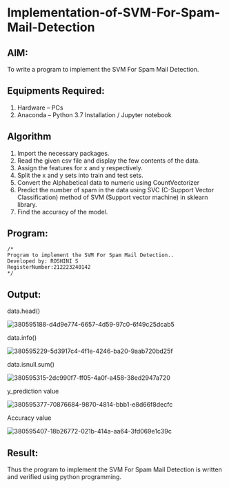 # Implementation-of-SVM-For-Spam-Mail-Detection

## AIM:
To write a program to implement the SVM For Spam Mail Detection.

## Equipments Required:
1. Hardware – PCs
2. Anaconda – Python 3.7 Installation / Jupyter notebook

## Algorithm
1. Import the necessary packages.
2. Read the given csv file and display the few contents of the data.
3. Assign the features for x and y respectively.
4. Split the x and y sets into train and test sets.
5. Convert the Alphabetical data to numeric using CountVectorizer
6. Predict the number of spam in the data using SVC (C-Support Vector Classification) method of SVM (Support vector machine) in sklearn library.
7. Find the accuracy of the model.

## Program:
```
/*
Program to implement the SVM For Spam Mail Detection..
Developed by: ROSHINI S
RegisterNumber:212223240142 
*/
```

## Output:
data.head()

![380595188-d4d9e774-6657-4d59-97c0-6f49c25dcab5](https://github.com/user-attachments/assets/38585738-40ca-49b5-888e-6db45cbfcd17)

data.info()

![380595229-5d3917c4-4f1e-4246-ba20-9aab720bd25f](https://github.com/user-attachments/assets/452f1fe3-249e-4f32-9e85-adc9a3ef9418)

data.isnull.sum()

![380595315-2dc990f7-ff05-4a0f-a458-38ed2947a720](https://github.com/user-attachments/assets/f16a75bc-3134-4bde-81ba-d4ff51c9dd6b)

y_prediction value

![380595377-70876684-9870-4814-bbb1-e8d66f8decfc](https://github.com/user-attachments/assets/992d6ca4-706e-4e3e-8668-db6c3139f5a2)

Accuracy value

![380595407-18b26772-021b-414a-aa64-3fd069e1c39c](https://github.com/user-attachments/assets/69d2e226-d797-4a6b-8566-dfad1daf0001)


## Result:
Thus the program to implement the SVM For Spam Mail Detection is written and verified using python programming.
